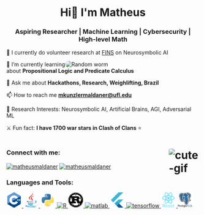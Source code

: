 <h1 align="center">Hi👋 I'm Matheus</h1>
<h3 align="center">Aspiring Researcher | Machine Learning | Cybersecurity | High-level Math </h3>


🔭 I currently do volunteer research at [FINS](https://fins.institute.ufl.edu/) on Neurosymbolic AI

<img align="right" alt="Random worm" width="350" style="border-radius:8px" src="https://media.wired.com/photos/5b45021f3808c83da3503cc7/master/w_1600,c_limit/tumblr_inline_mjx5ioXh8l1qz4rgp.gif">

🌱 I’m currently learning about **Propositional Logic and Predicate Calculus**

💬 Ask me about **Hackathons, Research, Weighlifting, Brazil**

📫 How to reach me **mkunzlermaldaner@ufl.edu**

📗 Research Interests: Neurosymbolic AI, Artificial Brains, AGI, Adversarial ML

⚔️ Fun fact: **I have 1700 war stars in Clash of Clans** ⭐



 


# <img align="right" alt="cute-gif" width="80px" style="border-radius:4px" padding="2px" src=https://user-images.githubusercontent.com/74038190/216654136-2b97900b-59ee-45c5-87bb-0c359e31dd2f.gif>
<h3 align="left">Connect with me:</h3>
<p align="left">
<a href="https://linkedin.com/in/matheusmaldaner" target="blank"><img align="center" src="https://raw.githubusercontent.com/rahuldkjain/github-profile-readme-generator/master/src/images/icons/Social/linked-in-alt.svg" alt="matheusmaldaner" height="30" width="40" /></a>
<a href="https://instagram.com/matheusmaldaner" target="blank"><img align="center" src="https://raw.githubusercontent.com/rahuldkjain/github-profile-readme-generator/master/src/images/icons/Social/instagram.svg" alt="matheusmaldaner" height="30" width="40" /></a>
</p>



<h3 align="left">Languages and Tools:</h3>
<p align="left">
  <a href="https://www.cplusplus.com/" target="_blank" rel="noreferrer">
    <img src="https://raw.githubusercontent.com/devicons/devicon/master/icons/cplusplus/cplusplus-original.svg" alt="cplusplus" width="40" height="40"/>
  </a>
  <a href="https://www.java.com" target="_blank" rel="noreferrer">
    <img src="https://raw.githubusercontent.com/devicons/devicon/master/icons/java/java-original.svg" alt="java" width="40" height="40"/>
  </a>
  <a href="https://www.python.org" target="_blank" rel="noreferrer">
    <img src="https://raw.githubusercontent.com/devicons/devicon/master/icons/python/python-original.svg" alt="python" width="40" height="40"/>
  </a>
  <a href="https://www.r-project.org/" target="_blank" rel="noreferrer">
    <img src="https://www.r-project.org/logo/Rlogo.svg" alt="R" width="40" height="40"/>
  </a>
  <a href="https://www.rust-lang.org/" target="_blank" rel="noreferrer">
    <img src="https://raw.githubusercontent.com/devicons/devicon/master/icons/rust/rust-plain.svg" alt="rust" width="40" height="40"/>
  </a>
  <a href="https://www.mathworks.com/" target="_blank" rel="noreferrer">
    <img src="https://upload.wikimedia.org/wikipedia/commons/2/21/Matlab_Logo.png" alt="matlab" width="40" height="40"/>
  </a>
  <a href="https://flutter.dev" target="_blank" rel="noreferrer">
    <img src="https://raw.githubusercontent.com/devicons/devicon/master/icons/flutter/flutter-original.svg" alt="flutter" width="40" height="40"/>
  </a>
  <a href="https://www.tensorflow.org" target="_blank" rel="noreferrer">
    <img src="https://www.vectorlogo.zone/logos/tensorflow/tensorflow-icon.svg" alt="tensorflow" width="40" height="40"/>
  </a>
  <a href="https://reactjs.org/" target="_blank" rel="noreferrer">
    <img src="https://raw.githubusercontent.com/devicons/devicon/master/icons/react/react-original-wordmark.svg" alt="react" width="40" height="40"/>
  </a>
  <a href="https://www.postgresql.org/" target="_blank" rel="noreferrer">
    <img src="https://raw.githubusercontent.com/devicons/devicon/master/icons/postgresql/postgresql-original-wordmark.svg" alt="postgresql" width="40" height="40"/>
  </a>
</p>



